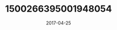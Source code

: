 ---
title: "1500266395001948054"
cover: "2017-04-25 06.28.32 1500266395001948054_46248401"
photo: "2017-04-25 06.28.32 1500266395001948054_46248401"
date: "2017-04-25"
type: "photo"
---